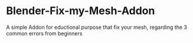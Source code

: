 # Blender-Fix-my-Mesh-Addon
A simple Addon for eductional purpose that fix your mesh, regarding the 3 common errors from beginners
